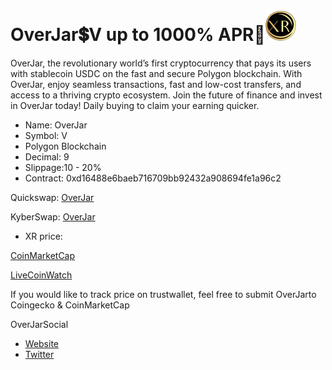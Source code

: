 # OverJar💲V up to 1000% APR🚀![XR](https://raw.githubusercontent.com/FlintFinancial/RunaXR/main/XRsquareT50.png) 

OverJar, the revolutionary world’s first cryptocurrency that pays its users with stablecoin USDC on the fast and secure Polygon blockchain. With OverJar, enjoy seamless transactions, fast and low-cost transfers, and access to a thriving crypto ecosystem. Join the future of finance and invest in OverJar today! Daily buying to claim your earning quicker.

- Name: OverJar
- Symbol: V
- Polygon Blockchain
- Decimal: 9
- Slippage:10 - 20%
- Contract:
0xd16488e6baeb716709bb92432a908694fe1a96c2

Quickswap:
[OverJar](https://quickswap.exchange/#/swap?inputCurrency=0xd16488e6baeb716709bb92432a908694fe1a96c2)

KyberSwap:
[OverJar](https://kyberswap.com/swap/polygon?referral=0xD05454897D3C160321F73A7D80CCb2dEf5fA2584&fee_bip=10&inputCurrency=MATIC&outputCurrency=0xd16488E6baEb716709BB92432a908694fe1a96c2
)



- XR price: 

[CoinMarketCap](https://coinmarketcap.com/dexscan/polygon/0x156910CD6a08c0D521A3Fe7f9A6C2Cc5Aa4152d0)

[LiveCoinWatch](https://www.livecoinwatch.com/price/OverJar-___V)

If you would like to track price on trustwallet, feel free to submit OverJarto Coingecko & CoinMarketCap

OverJarSocial
- [Website](https://overjar.xyz/)
- [Twitter](https://twitter.com/OverJarV)


